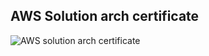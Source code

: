 ## AWS Solution arch certificate   

![ AWS solution arch certificate]([https://github.com/cloudwith-ajith/5307818_Ajithkumar/blob/main/Week4-Cprogram/Certificate/e3352df0-9b5e-45c1-92f9-837bf22d5d50.png](https://github.com/cloudwith-ajith/AWS-certifications/blob/main/AWS%20Certified%20Solutions%20Architect%20-%20Associate%20certificate.pdf))



